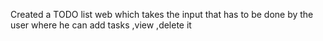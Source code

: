 Created a TODO list web which takes the input that has to be done by the user where he can add tasks ,view ,delete it

